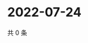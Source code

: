 # 2022-07-24

共 0 条

<!-- BEGIN WEIBO -->
<!-- 最后更新时间 Sun Jul 24 2022 18:00:59 GMT+0800 (China Standard Time) -->

<!-- END WEIBO -->
